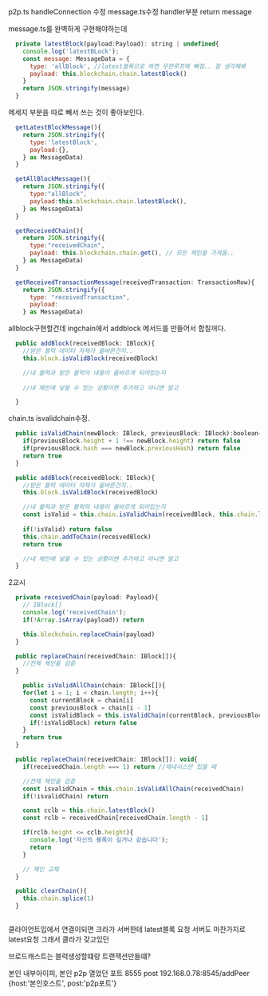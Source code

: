 p2p.ts handleConnection 수정
message.ts수정 handler부분 return message

message.ts를 완벽하게 구현해야하는데

```js
  private latestBlock(payload:Payload): string | undefined{
    console.log('latestBLock');
    const message: MessageData = {
      type: 'allBlock', //latest블록으로 하면 무한루프에 빠짐.. 잘 생각해봐
      payload: this.blockchain.chain.latestBlock()
    }
    return JSON.stringify(message)
  } 
```
메세지 부분을 따로 빼서 쓰는 것이 좋아보인다.
```js
  getLatestBlockMessage(){
    return JSON.stringify({
      type:'latestBlock',
      payload:{},
    } as MessageData)
  }

  getAllBlockMessage(){
    return JSON.stringify({
      type:"allBlock",
      payload:this.blockchain.chain.latestBlock(),
    } as MessageData)
  }
```

```js
  getReceivedChain(){
    return JSON.stringify({
      type:"receivedChain",
      payload: this.blockchain.chain.get(), // 모든 체인을 가져옴..
    } as MessageData)
  }
```

```js 미리 만들어 놓는거다, 1035분부터 다시듣기
  getReceivedTransactionMessage(receivedTransaction: TransactionRow){
    return JSON.stringify({
      type: "receivedTransaction",
      payload:
    } as MessageData)
```

allblock구현할건데 ingchain에서 addblock 메서드를 만들어서 합칠꺼다.
```js
  public addBlock(receivedBlock: IBlock){
    //받은 블럭 데이터 자체가 올바른건지..
    this.block.isValidBlock(receivedBlock)

    //내 블럭과 받은 블럭의 내용이 올바르게 되어있는지
    
    //내 체인에 넣을 수 있는 상황이면 추가하고 아니면 말고

  }
```
chain.ts isvalidchain수정.
```js
  public isValidChain(newBlock: IBlock, previousBlock: IBlock):boolean{
    if(previousBlock.height + 1 !== newBlock.height) return false
    if(previousBlock.hash === newBlock.previousHash) return false
    return true
  }
```

```js message addBlock 수정..
  public addBlock(receivedBlock: IBlock){
    //받은 블럭 데이터 자체가 올바른건지..
    this.block.isValidBlock(receivedBlock)

    //내 블럭과 받은 블럭의 내용이 올바르게 되어있는지
    const isValid = this.chain.isValidChain(receivedBlock, this.chain.latestBlock())
    
    if(!isValid) return false
    this.chain.addToChain(receivedBlock)
    return true

    //내 체인에 넣을 수 있는 상황이면 추가하고 아니면 말고
  }
```

2교시
```js message.ts
  private receivedChain(payload: Payload){
    // IBlock[]
    console.log('receivedChain');
    if(!Array.isArray(payload)) return

    this.blockchain.replaceChain(payload)
  }
```

```js ingchain.ts 얘를 구현해야함.
  public replaceChain(receivedChain: IBlock[]){
    //전체 체인을 검증
  }
```

```js chain.ts
    public isValidAllChain(chain: IBlock[]){
    for(let i = 1; i < chain.length; i++){
      const currentBlock = chain[i]
      const previousBlock = chain[i - 1]
      const isValidBlock = this.isValidChain(currentBlock, previousBlock)
      if(!isValidBlock) return false
    }
    return true
  }
```

```js ingchain.ts
  public replaceChain(receivedChain: IBlock[]): void{
    if(receivedChain.length === 1) return //제네시스만 있을 때

    //전체 체인을 검증
    const isvalidChain = this.chain.isValidAllChain(receivedChain)
    if(!isvalidChain) return

    const cclb = this.chain.latestBlock()
    const rclb = receivedChain[receivedChain.length - 1]

    if(rclb.height <= cclb.height){
      console.log('자신의 블록이 길거나 같습니다');
      return
    }

    // 체인 교체
  }
```

```js
  public clearChain(){
    this.chain.splice(1)
  }
```

```js
```

클라이언트입에서 연결이되면 크라가 서버한테 latest블록 요청
서버도 마찬가지로 latest요청
그래서 클라가 갖고있던 

브로드캐스트는 블럭생성할떄랑 트랜잭션만들떄?

본인 내부아이피, 본인 p2p 열었던 포트 8555
post 192.168.0.78:8545/addPeer
{host:'본인호스트', post:'p2p포트'}